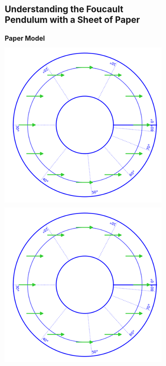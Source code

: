 # Understanding the Foucault Pendulum with a Sheet of Paper 

## Paper Model

![paper model](out/paper-model.png)

<img src="out/paper-model.png" />

